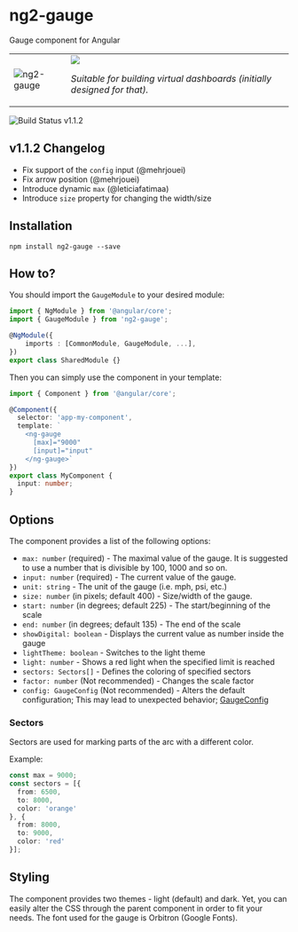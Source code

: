 # ng2-gauge

Gauge component for Angular

<table>
  <tr>
    <td>
      <img src="./assets/gauge.png" alt="ng2-gauge" />
    </td>
    <td>
      <img src="./assets/demo.gif" />
      <p><em>Suitable for building virtual dashboards (initially designed for that).</em></p>
    </td>
  </tr>
</table>

![Build Status](https://travis-ci.org/hawkgs/ng2-gauge.svg?branch=master) v1.1.2

## v1.1.2 Changelog

- Fix support of the `config` input (@mehrjouei)
- Fix arrow position (@mehrjouei)
- Introduce dynamic `max` (@leticiafatimaa)
- Introduce `size` property for changing the width/size

## Installation

```
npm install ng2-gauge --save
```

## How to?

You should import the `GaugeModule` to your desired module:

```typescript
import { NgModule } from '@angular/core';
import { GaugeModule } from 'ng2-gauge';

@NgModule({
    imports : [CommonModule, GaugeModule, ...],
})
export class SharedModule {}
```

Then you can simply use the component in your template:

```typescript
import { Component } from '@angular/core';

@Component({
  selector: 'app-my-component',
  template: `
    <ng-gauge
      [max]="9000"
      [input]="input"
    </ng-gauge>`
})
export class MyComponent {
  input: number;
}
```

## Options

The component provides a list of the following options:
- `max: number` (required) - The maximal value of the gauge. It is suggested to use a number that is divisible by 100, 1000 and so on.
- `input: number` (required) - The current value of the gauge.
- `unit: string` - The unit of the gauge (i.e. mph, psi, etc.)
- `size: number` (in pixels; default 400) - Size/width of the gauge.
- `start: number` (in degrees; default 225) - The start/beginning of the scale
- `end: number` (in degrees; default 135) - The end of the scale
- `showDigital: boolean` - Displays the current value as number inside the gauge
- `lightTheme: boolean` - Switches to the light theme
- `light: number` - Shows a red light when the specified limit is reached
- `sectors: Sectors[]` - Defines the coloring of specified sectors
- `factor: number` (Not recommended) - Changes the scale factor
- `config: GaugeConfig` (Not recommended) - Alters the default configuration; This may lead to unexpected behavior; [GaugeConfig](./src/app/gauge/shared/config.ts)

### Sectors

Sectors are used for marking parts of the arc with a different color.

Example:
```typescript
const max = 9000;
const sectors = [{
  from: 6500,
  to: 8000,
  color: 'orange'
}, {
  from: 8000,
  to: 9000,
  color: 'red'
}];
```

## Styling

The component provides two themes - light (default) and dark. Yet, you can easily alter the CSS through the parent component in order to fit your needs. The font used for the gauge is Orbitron (Google Fonts).
